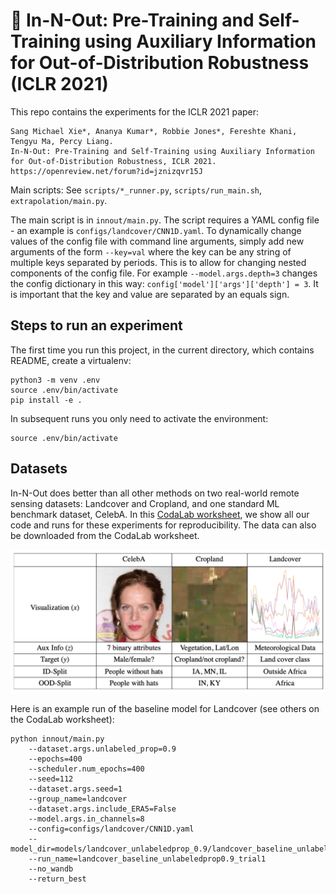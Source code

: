 # 🍔 In-N-Out: Pre-Training and Self-Training using Auxiliary Information for Out-of-Distribution Robustness (ICLR 2021)

This repo contains the experiments for the ICLR 2021 paper:
```
Sang Michael Xie*, Ananya Kumar*, Robbie Jones*, Fereshte Khani, Tengyu Ma, Percy Liang.             
In-N-Out: Pre-Training and Self-Training using Auxiliary Information for Out-of-Distribution Robustness, ICLR 2021.                  
https://openreview.net/forum?id=jznizqvr15J
```

Main scripts: See `scripts/*_runner.py`, `scripts/run_main.sh`, `extrapolation/main.py`.

The main script is in `innout/main.py`. The script requires a YAML config
file - an example is `configs/landcover/CNN1D.yaml`.
To dynamically change values of the config file with command line arguments,
simply add new arguments of the form `--key=val` where the key can be any
string of multiple keys separated by periods. This is to allow for changing
nested components of the config file. For example `--model.args.depth=3` changes
the config dictionary in this way: `config['model']['args']['depth'] = 3`.
It is important that the key and value are separated by an equals sign.

## Steps to run an experiment

The first time you run this project, in the current directory, which contains README, create a virtualenv:
```
python3 -m venv .env
source .env/bin/activate
pip install -e .
```
In subsequent runs you only need to activate the environment:
```
source .env/bin/activate
```

## Datasets
In-N-Out does better than all other methods on two real-world remote sensing datasets: Landcover and Cropland, and one standard ML benchmark dataset, CelebA. In this [CodaLab worksheet](https://worksheets.codalab.org/worksheets/0x2613c72d4f3f4fbb94e0a32c17ce5fb0), we show all our code and runs for these experiments for reproducibility. The data can also be downloaded from the CodaLab worksheet.

![Dataset Table](innout_datasets.png)

Here is an example run of the baseline model for Landcover (see others on the CodaLab worksheet):
```
python innout/main.py 
    --dataset.args.unlabeled_prop=0.9
    --epochs=400
    --scheduler.num_epochs=400
    --seed=112
    --dataset.args.seed=1
    --group_name=landcover
    --dataset.args.include_ERA5=False
    --model.args.in_channels=8
    --config=configs/landcover/CNN1D.yaml
    --model_dir=models/landcover_unlabeledprop_0.9/landcover_baseline_unlabeledprop0.9_trial1
    --run_name=landcover_baseline_unlabeledprop0.9_trial1
    --no_wandb
    --return_best
```
